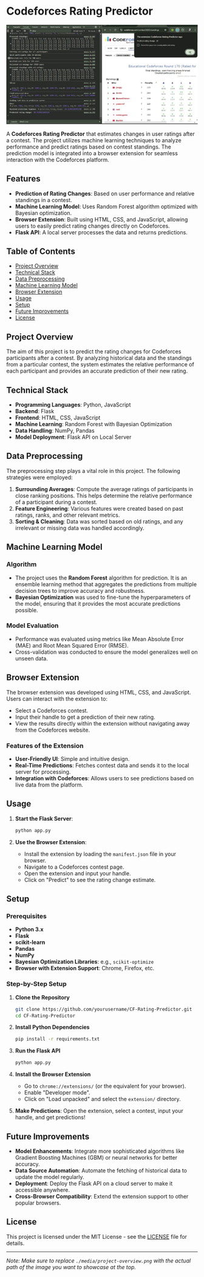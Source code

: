 # Codeforces Rating Predictor

![Project Overview](./media/project.jpg)

A **Codeforces Rating Predictor** that estimates changes in user ratings after a contest. The project utilizes machine learning techniques to analyze performance and predict ratings based on contest standings. The prediction model is integrated into a browser extension for seamless interaction with the Codeforces platform.

## Features

- **Prediction of Rating Changes**: Based on user performance and relative standings in a contest.
- **Machine Learning Model**: Uses Random Forest algorithm optimized with Bayesian optimization.
- **Browser Extension**: Built using HTML, CSS, and JavaScript, allowing users to easily predict rating changes directly on Codeforces.
- **Flask API**: A local server processes the data and returns predictions.

## Table of Contents

- [Project Overview](#project-overview)
- [Technical Stack](#technical-stack)
- [Data Preprocessing](#data-preprocessing)
- [Machine Learning Model](#machine-learning-model)
- [Browser Extension](#browser-extension)
- [Usage](#usage)
- [Setup](#setup)
- [Future Improvements](#future-improvements)
- [License](#license)

## Project Overview

The aim of this project is to predict the rating changes for Codeforces participants after a contest. By analyzing historical data and the standings from a particular contest, the system estimates the relative performance of each participant and provides an accurate prediction of their new rating.

## Technical Stack

- **Programming Languages**: Python, JavaScript
- **Backend**: Flask
- **Frontend**: HTML, CSS, JavaScript
- **Machine Learning**: Random Forest with Bayesian Optimization
- **Data Handling**: NumPy, Pandas
- **Model Deployment**: Flask API on Local Server

## Data Preprocessing

The preprocessing step plays a vital role in this project. The following strategies were employed:

1. **Surrounding Averages**: Compute the average ratings of participants in close ranking positions. This helps determine the relative performance of a participant during a contest.
2. **Feature Engineering**: Various features were created based on past ratings, ranks, and other relevant metrics.
3. **Sorting & Cleaning**: Data was sorted based on old ratings, and any irrelevant or missing data was handled accordingly.

## Machine Learning Model

### Algorithm

- The project uses the **Random Forest** algorithm for prediction. It is an ensemble learning method that aggregates the predictions from multiple decision trees to improve accuracy and robustness.
- **Bayesian Optimization** was used to fine-tune the hyperparameters of the model, ensuring that it provides the most accurate predictions possible.

### Model Evaluation

- Performance was evaluated using metrics like Mean Absolute Error (MAE) and Root Mean Squared Error (RMSE).
- Cross-validation was conducted to ensure the model generalizes well on unseen data.

## Browser Extension

The browser extension was developed using HTML, CSS, and JavaScript. Users can interact with the extension to:
- Select a Codeforces contest.
- Input their handle to get a prediction of their new rating.
- View the results directly within the extension without navigating away from the Codeforces website.

### Features of the Extension

- **User-Friendly UI**: Simple and intuitive design.
- **Real-Time Predictions**: Fetches contest data and sends it to the local server for processing.
- **Integration with Codeforces**: Allows users to see predictions based on live data from the platform.

## Usage

1. **Start the Flask Server**: 
   ```bash
   python app.py
   ```

2. **Use the Browser Extension**:
   - Install the extension by loading the `manifest.json` file in your browser.
   - Navigate to a Codeforces contest page.
   - Open the extension and input your handle.
   - Click on "Predict" to see the rating change estimate.

## Setup

### Prerequisites

- **Python 3.x**
- **Flask**
- **scikit-learn**
- **Pandas**
- **NumPy**
- **Bayesian Optimization Libraries**: e.g., `scikit-optimize`
- **Browser with Extension Support**: Chrome, Firefox, etc.

### Step-by-Step Setup

1. **Clone the Repository**
   ```bash
   git clone https://github.com/yourusername/CF-Rating-Predictor.git
   cd CF-Rating-Predictor
   ```

2. **Install Python Dependencies**
   ```bash
   pip install -r requirements.txt
   ```

3. **Run the Flask API**
   ```bash
   python app.py
   ```

4. **Install the Browser Extension**
   - Go to `chrome://extensions/` (or the equivalent for your browser).
   - Enable "Developer mode".
   - Click on "Load unpacked" and select the `extension/` directory.

5. **Make Predictions**: Open the extension, select a contest, input your handle, and get predictions!

## Future Improvements

- **Model Enhancements**: Integrate more sophisticated algorithms like Gradient Boosting Machines (GBM) or neural networks for better accuracy.
- **Data Source Automation**: Automate the fetching of historical data to update the model regularly.
- **Deployment**: Deploy the Flask API on a cloud server to make it accessible anywhere.
- **Cross-Browser Compatibility**: Extend the extension support to other popular browsers.

## License

This project is licensed under the MIT License - see the [LICENSE](LICENSE) file for details.

---

*Note: Make sure to replace `./media/project-overview.png` with the actual path of the image you want to showcase at the top.*
